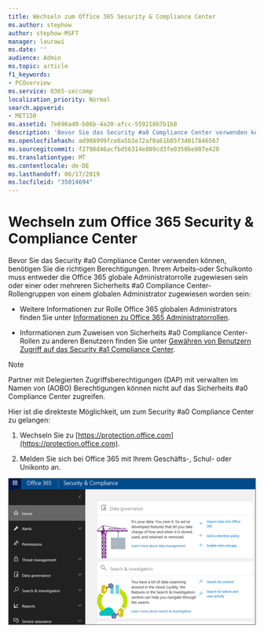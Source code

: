 ```yaml
---
title: Wechseln zum Office 365 Security & Compliance Center
ms.author: stephow
author: stephow-MSFT
manager: laurawi
ms.date: ''
audience: Admin
ms.topic: article
f1_keywords:
- PCOverview
ms.service: O365-seccomp
localization_priority: Normal
search.appverid:
- MET150
ms.assetid: 7e696a40-b86b-4a20-afcc-559218b7b1b8
description: 'Bevor Sie das Security #a0 Compliance Center verwenden können, benötigen Sie die richtigen Berechtigungen. Ihrem Arbeits-oder Schulkonto muss entweder die Office 365 globale Administratorrolle zugewiesen sein oder einer oder mehreren Sicherheits #a0 Compliance Center-Rollengruppen von einem globalen Administrator zugewiesen worden sein.'
ms.openlocfilehash: ad908999fce6a5b3e72af0a61b05f3d017846567
ms.sourcegitcommit: f2798d46acfbd56314e809cd3fe0350be807e420
ms.translationtype: MT
ms.contentlocale: de-DE
ms.lasthandoff: 06/17/2019
ms.locfileid: "35014694"
---
```

# <a name="go-to-the-office-365-security--compliance-center"></a>Wechseln zum Office 365 Security & Compliance Center

Bevor Sie das Security #a0 Compliance Center verwenden können, benötigen Sie die richtigen Berechtigungen. Ihrem Arbeits-oder Schulkonto muss entweder die Office 365 globale Administratorrolle zugewiesen sein oder einer oder mehreren Sicherheits #a0 Compliance Center-Rollengruppen von einem globalen Administrator zugewiesen worden sein:
  
- Weitere Informationen zur Rolle Office 365 globalen Administrators finden Sie unter [Informationen zu Office 365 Administratorrollen](https://support.office.com/article/da585eea-f576-4f55-a1e0-87090b6aaa9d). 

- Informationen zum Zuweisen von Sicherheits #a0 Compliance Center-Rollen zu anderen Benutzern finden Sie unter [Gewähren von Benutzern Zugriff auf das Security #a1 Compliance Center](grant-access-to-the-security-and-compliance-center.md).

> [!NOTE]
> Partner mit Delegierten Zugriffsberechtigungen (DAP) mit verwalten im Namen von (AOBO) Berechtigungen können nicht auf das Sicherheits #a0 Compliance Center zugreifen.

Hier ist die direkteste Möglichkeit, um zum Security #a0 Compliance Center zu gelangen:
  
1. Wechseln Sie zu [https://protection.office.com](https://protection.office.com).

2. Melden Sie sich bei Office 365 mit Ihrem Geschäfts-, Schul- oder Unikonto an.

![Office 365 Security #a0 Compliance Center-Startseite](media/f1d35324-ac44-4f59-96a7-b11767b43201.png)
